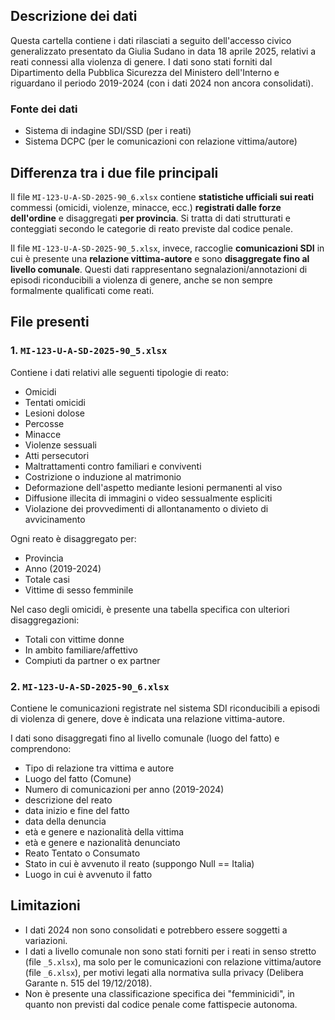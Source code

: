 ## Descrizione dei dati

Questa cartella contiene i dati rilasciati a seguito dell'accesso civico generalizzato presentato da Giulia Sudano in data 18 aprile 2025, relativi a reati connessi alla violenza di genere. I dati sono stati forniti dal Dipartimento della Pubblica Sicurezza del Ministero dell'Interno e riguardano il periodo 2019-2024 (con i dati 2024 non ancora consolidati).

### Fonte dei dati

- Sistema di indagine SDI/SSD (per i reati)
- Sistema DCPC (per le comunicazioni con relazione vittima/autore)

## Differenza tra i due file principali

Il file `MI-123-U-A-SD-2025-90_6.xlsx` contiene **statistiche ufficiali sui reati** commessi (omicidi, violenze, minacce, ecc.) **registrati dalle forze dell'ordine** e disaggregati **per provincia**. Si tratta di dati strutturati e conteggiati secondo le categorie di reato previste dal codice penale.

Il file `MI-123-U-A-SD-2025-90_5.xlsx`, invece, raccoglie **comunicazioni SDI** in cui è presente una **relazione vittima-autore** e sono **disaggregate fino al livello comunale**. Questi dati rappresentano segnalazioni/annotazioni di episodi riconducibili a violenza di genere, anche se non sempre formalmente qualificati come reati.

## File presenti

### 1. `MI-123-U-A-SD-2025-90_5.xlsx`

Contiene i dati relativi alle seguenti tipologie di reato:

- Omicidi
- Tentati omicidi
- Lesioni dolose
- Percosse
- Minacce
- Violenze sessuali
- Atti persecutori
- Maltrattamenti contro familiari e conviventi
- Costrizione o induzione al matrimonio
- Deformazione dell'aspetto mediante lesioni permanenti al viso
- Diffusione illecita di immagini o video sessualmente espliciti
- Violazione dei provvedimenti di allontanamento o divieto di avvicinamento

Ogni reato è disaggregato per:

- Provincia
- Anno (2019-2024)
- Totale casi
- Vittime di sesso femminile

Nel caso degli omicidi, è presente una tabella specifica con ulteriori disaggregazioni:

- Totali con vittime donne
- In ambito familiare/affettivo
- Compiuti da partner o ex partner

### 2. `MI-123-U-A-SD-2025-90_6.xlsx`

Contiene le comunicazioni registrate nel sistema SDI riconducibili a episodi di violenza di genere, dove è indicata una relazione vittima-autore.

I dati sono disaggregati fino al livello comunale (luogo del fatto) e comprendono:

- Tipo di relazione tra vittima e autore
- Luogo del fatto (Comune)
- Numero di comunicazioni per anno (2019-2024)
- descrizione del reato
- data inizio e fine del fatto
- data della denuncia
- età e genere e nazionalità della vittima
- età e genere e nazionalità denunciato
- Reato Tentato o Consumato
- Stato in cui è avvenuto il reato (suppongo Null == Italia)
- Luogo in cui è avvenuto il fatto


## Limitazioni

- I dati 2024 non sono consolidati e potrebbero essere soggetti a variazioni.
- I dati a livello comunale non sono stati forniti per i reati in senso stretto (file `_5.xlsx`), ma solo per le comunicazioni con relazione vittima/autore (file `_6.xlsx`), per motivi legati alla normativa sulla privacy (Delibera Garante n. 515 del 19/12/2018).
- Non è presente una classificazione specifica dei "femminicidi", in quanto non previsti dal codice penale come fattispecie autonoma.
